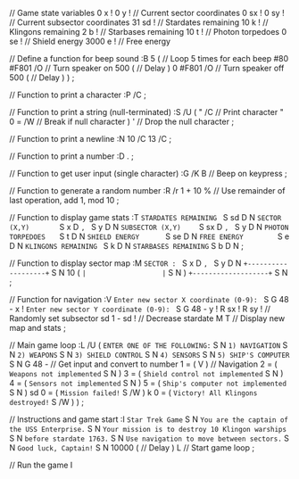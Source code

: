 // Game state variables
0 x ! 0 y !  // Current sector coordinates
0 sx ! 0 sy !  // Current subsector coordinates
31 sd !  // Stardates remaining
10 k !  // Klingons remaining
2 b !  // Starbases remaining
10 t !  // Photon torpedoes
0 se !  // Shield energy
3000 e !  // Free energy

// Define a function for beep sound
:B
  5 (  // Loop 5 times for each beep
    #80 #F801 /O  // Turn speaker on
    500 (  // Delay
    )
    0 #F801 /O  // Turn speaker off
    500 (  // Delay
    )
  )
;

// Function to print a character
:P
  /C
;

// Function to print a string (null-terminated)
:S
  /U (
    " /C  // Print character
    " 0 = /W  // Break if null character
  )
  '  // Drop the null character
;

// Function to print a newline
:N
  10 /C 13 /C
;

// Function to print a number
:D
  .
;

// Function to get user input (single character)
:G
  /K
  B  // Beep on keypress
;

// Function to generate a random number
:R
  /r 1 + 10 %  // Use remainder of last operation, add 1, mod 10
;

// Function to display game stats
:T
  `STARDATES REMAINING ` S sd D N
  `SECTOR (X,Y)       ` S x D `, ` S y D N
  `SUBSECTOR (X,Y)    ` S sx D `, ` S y D N
  `PHOTON TORPEDOES   ` S t D N
  `SHIELD ENERGY      ` S se D N
  `FREE ENERGY        ` S e D N
  `KLINGONS REMAINING ` S k D N
  `STARBASES REMAINING` S b D N
;

// Function to display sector map
:M
  `SECTOR : ` S x D `, ` S y D N
  `+-------------------+` S N
  10 (
    `|                   |` S N
  )
  `+-------------------+` S N
;

// Function for navigation
:V
  `Enter new sector X coordinate (0-9): ` S
  G 48 - x !
  `Enter new sector Y coordinate (0-9): ` S
  G 48 - y !
  R sx ! R sy !  // Randomly set subsector
  sd 1 - sd !  // Decrease stardate
  M T  // Display new map and stats
;

// Main game loop
:L
  /U (
    `ENTER ONE OF THE FOLLOWING:` S N
    `1) NAVIGATION` S N
    `2) WEAPONS` S N
    `3) SHIELD CONTROL` S N
    `4) SENSORS` S N
    `5) SHIP'S COMPUTER` S N
    G 48 -  // Get input and convert to number
    1 = ( V )  // Navigation
    2 = ( `Weapons not implemented` S N )
    3 = ( `Shield control not implemented` S N )
    4 = ( `Sensors not implemented` S N )
    5 = ( `Ship's computer not implemented` S N )
    sd 0 = ( `Mission failed!` S /W )
    k 0 = ( `Victory! All Klingons destroyed!` S /W )
  )
;

// Instructions and game start
:I
  `Star Trek Game` S N
  `You are the captain of the USS Enterprise.` S N
  `Your mission is to destroy 10 Klingon warships` S N
  `before stardate 1763.` S N
  `Use navigation to move between sectors.` S N
  `Good luck, Captain!` S N
  10000 (  // Delay
  )
  L  // Start game loop
;

// Run the game
I
